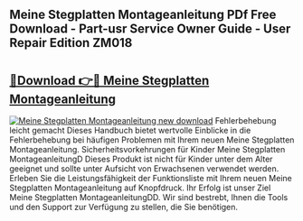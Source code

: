 ## Meine Stegplatten Montageanleitung PDf Free Download - Part-usr Service Owner Guide - User Repair Edition ZM018

# <h2><a href="http://df83ue.blite.top/?on=Meine+Stegplatten+Montageanleitung">🔗Download 👉🔴 Meine Stegplatten Montageanleitung</a></h2>

[![Meine Stegplatten Montageanleitung new download](https://i.imgur.com/lujVjoI.png)](http://df83ue.blite.top/?on=Meine+Stegplatten+Montageanleitung)
Fehlerbehebung leicht gemacht Dieses Handbuch bietet wertvolle Einblicke in die Fehlerbehebung bei häufigen Problemen mit Ihrem neuen Meine Stegplatten Montageanleitung. Sicherheitsvorkehrungen für Kinder Meine Stegplatten MontageanleitungD Dieses Produkt ist nicht für Kinder unter dem Alter geeignet und sollte unter Aufsicht von Erwachsenen verwendet werden. Erleben Sie die Leistungsfähigkeit der Funktionsliste mit Ihrem neuen Meine Stegplatten Montageanleitung auf Knopfdruck. Ihr Erfolg ist unser Ziel Meine Stegplatten MontageanleitungDD. Wir sind bestrebt, Ihnen die Tools und den Support zur Verfügung zu stellen, die Sie benötigen.
